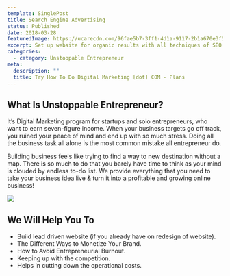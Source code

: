 ```yaml
---
template: SinglePost
title: Search Engine Advertising
status: Published
date: 2018-03-28
featuredImage: https://ucarecdn.com/96fae5b7-3ff1-4d1a-9117-2b1a670e3f53/
excerpt: Set up website for organic results with all techniques of SEO.
categories:
  - category: Unstoppable Entrepreneur
meta:
  description: ""
  title: Try How To Do Digital Marketing [dot] COM - Plans
---
```



## What Is Unstoppable Entrepreneur?

It’s Digital Marketing program for startups and solo entrepreneurs, who want to earn seven-figure income. When your business targets go off track, you ruined your peace of mind and end up with so much stress. Doing all the business task all alone is the most common mistake all entrepreneur do. 

Building business feels like trying to find a way to new destination without a map. There is so much to do that you barely have time to think as your mind is clouded by endless to-do list. We provide everything that you need to take your business idea live & turn it into a profitable and growing online business!

![](https://ucarecdn.com/8936b479-c78e-44f1-96ba-767b0094f201/)

## We Will Help You To

* Build lead driven website (if you already have on redesign of website).
* The Different Ways to Monetize Your Brand.
* How to Avoid Entrepreneurial Burnout.
* Keeping up with the competition.
* Helps in cutting down the operational costs.